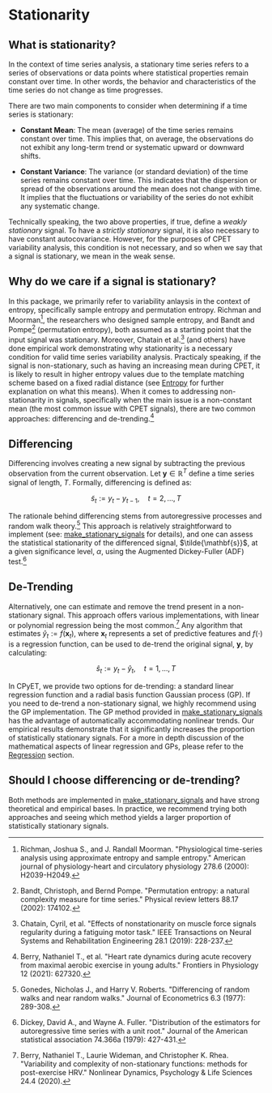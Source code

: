 # Stationarity

## What is stationarity?
In the context of time series analysis, a stationary time series refers to a 
series of observations or data points where statistical properties remain constant over time. 
In other words, the behavior and characteristics of the time series do not change as time progresses.

There are two main components to consider when determining if a time series is stationary:

* **Constant Mean**: The mean (average) of the time series remains constant over time. 
This implies that, on average, the observations do not exhibit any long-term trend 
or systematic upward or downward shifts.

* **Constant Variance**: The variance (or standard deviation) of the time series 
remains constant over time. This indicates that the dispersion or spread of the 
observations around the mean does not change with time. It implies that the 
fluctuations or variability of the series do not exhibit any systematic change.

Technically speaking, the two above properties, if true, define a *weakly stationary* signal.
To have a *strictly stationary* signal, it is also necessary to have
constant autocovariance. However, for the purposes of CPET variability analysis,
this condition is not necessary, and so when we say that a signal is stationary,
we mean in the weak sense.

## Why do we care if a signal is stationary?
In this package, we primarily refer to variability anlaysis in the context of entropy,
specifically sample entropy and permutation entropy. Richman and Moorman[^1],
the researchers who designed sample entropy, and Bandt and Pompe[^2] (permutation entropy),
both assumed as a starting point that the input signal was stationary. Moreover,
Chatain et al.[^3] (and others) have done empirical work demonstrating why
stationarity is a necessary condition for valid time series variability analysis.
Practicaly speaking, if the signal is non-stationary, such as having an 
increasing mean during CPET, it is likely to result in higher entropy values due 
to the template matching scheme based on a fixed radial distance 
(see [Entropy](entropy.md) for further explanation on what this means).
When it comes to addressing non-stationarity in signals, specifically when the 
main issue is a non-constant mean (the most common issue with CPET signals), 
there are two common approaches: differencing and de-trending.[^4]

## Differencing
Differencing involves creating a new signal by subtracting the previous observation 
from the current observation. Let $\mathbf{y} \in \mathbb{R}^T$ define a time series
signal of length, $T$. Formally, differencing is defined as:

$$
    \tilde s_t := y_t - y_{t-1}, \quad t = 2, \ldots, T
$$

The rationale behind differencing stems from autoregressive processes and random walk theory.[^5]
This approach is relatively straightforward to implement 
(see: [make_stationary_signals](../api/stationarity.md#make-stationary-signals) for details),
and one can assess the statistical stationarity of the differenced signal, 
$\tilde{\mathbf{s}}$, at a given significance level, $\alpha$, using the 
Augmented Dickey-Fuller (ADF) test.[^6]

## De-Trending
Alternatively, one can estimate and remove the trend present in a non-stationary signal.
This approach offers various implementations, with linear or polynomial regression 
being the most common.[^7] Any algorithm that estimates $\hat{y}_t := f(\mathbf{x}_t)$,
where $\mathbf{x}_t$ represents a set of predictive features and $f(\cdot)$ is a regression function,
can be used to de-trend the original signal, $\mathbf{y}$, by calculating:

$$
    \hat{s}_t := y_t - \hat{y}_t, \quad t = 1, \ldots, T
$$

In CPyET, we provide two options for de-trending: a standard linear regression function
and a radial basis function Gaussian process (GP). If you need to de-trend a 
non-stationary signal, we highly recommend using the GP implementation. The GP 
method provided in [make_stationary_signals](../api/stationarity.md#make_stationary_signals) 
has the advantage of automatically accommodating nonlinear trends. Our empirical 
results demonstrate that it significantly increases the proportion of statistically 
stationary signals. For a more in depth discussion of the mathematical aspects of 
linear regression and GPs, please refer to the [Regression](regression.md) section.

## Should I choose differencing or de-trending?
Both methods are implemented in [make_stationary_signals](../api/stationarity.md#make_stationary_signals)
and have strong theoretical and empirical bases. In practice, we recommend trying
both approaches and seeing which method yields a larger proportion of statistically stationary
signals.


[^1]:
    Richman, Joshua S., and J. Randall Moorman. "Physiological time-series analysis using approximate entropy and sample entropy." 
    American journal of physiology-heart and circulatory physiology 278.6 (2000): H2039-H2049.
[^2]:
    Bandt, Christoph, and Bernd Pompe. "Permutation entropy: a natural complexity measure for time series." 
    Physical review letters 88.17 (2002): 174102.
[^3]:
    Chatain, Cyril, et al. "Effects of nonstationarity on muscle force signals regularity during a fatiguing motor task." 
    IEEE Transactions on Neural Systems and Rehabilitation Engineering 28.1 (2019): 228-237.
[^4]: 
    Berry, Nathaniel T., et al. "Heart rate dynamics during acute recovery from maximal aerobic exercise in young adults." 
    Frontiers in Physiology 12 (2021): 627320.
[^5]:
    Gonedes, Nicholas J., and Harry V. Roberts. "Differencing of random walks and near random walks." 
    Journal of Econometrics 6.3 (1977): 289-308.
[^6]:
    Dickey, David A., and Wayne A. Fuller. "Distribution of the estimators for autoregressive time series with a unit root." 
    Journal of the American statistical association 74.366a (1979): 427-431.
[^7]:
    Berry, Nathaniel T., Laurie Wideman, and Christopher K. Rhea. "Variability and complexity of non-stationary functions: methods for post-exercise HRV." 
    Nonlinear Dynamics, Psychology & Life Sciences 24.4 (2020).